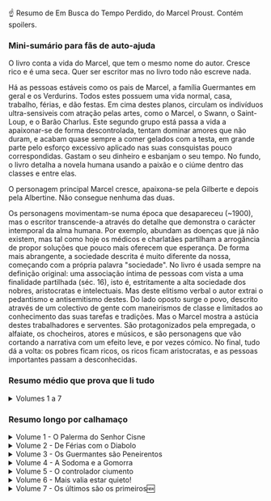 ☝️ Resumo de Em Busca do Tempo Perdido, do Marcel Proust. Contém spoilers. 

### Mini-sumário para fãs de auto-ajuda

O livro conta a vida do Marcel, que tem o mesmo nome do autor. Cresce rico e é uma seca. Quer ser escritor mas no livro todo não escreve nada. 

Há as pessoas estáveis como os pais de Marcel, a família Guermantes em geral e os Verdurins. Todos estes possuem uma vida normal, casa, trabalho, férias, e dão festas. Em cima destes planos, circulam os indivíduos ultra-sensiveis com atração pelas artes, como o Marcel, o Swann, o Saint-Loup, e o Barão Charlus. Este segundo grupo está passa a vida a apaixonar-se de forma descontrolada, tentam dominar amores que não duram, e acabam quase sempre a comer gelados com a testa, em grande parte pelo esforço excessivo aplicado nas suas consquistas pouco correspondidas. Gastam o seu dinheiro e esbanjam o seu tempo. No fundo, o livro detalha a novela humana usando a paixão e o ciúme dentro das classes e entre elas. 

O personagem principal Marcel cresce, apaixona-se pela Gilberte e depois pela Albertine. Não consegue nenhuma das duas.

Os personagens movimentam-se numa época que desapareceu (~1900), mas o escritor transcende-a através do detalhe que demonstra o carácter intemporal da alma humana. Por exemplo, abundam as doenças que já não existem, mas tal como hoje os médicos e charlatães partilham a arrogância de propor soluções que pouco mais oferecem que esperança. De forma mais abrangente, a sociedade descrita é muito diferente da nossa, começando com a própria palavra "sociedade". No livro é usada sempre na definição original: uma associação íntima de pessoas com vista a uma finalidade partilhada (séc. 16), isto é, estritamente a alta sociedade dos nobres, aristocratas e intelectuais. Mas deste elitismo verbal o autor extrai o pedantismo e antisemitismo destes. Do lado oposto surge o povo, descrito através de um colectivo de gente com maneirismos de classe e limitados ao conhecimento das suas tarefas e tradições. Mas o Marcel mostra a astúcia destes trabalhadores e serventes. São protagonizados pela empregada, o alfaiate, os chocheiros, atores e músicos, e são personagens que vão cortando a narrativa com um efeito leve, e por vezes cómico. No final, tudo dá a volta: os pobres ficam ricos, os ricos ficam aristocratas, e as pessoas importantes passam a desconhecidas.


### Resumo médio que prova que li tudo

<details markdown=1><Summary>Volumes 1 a 7</Summary>
  
* No primeiro volume, o Marcel conta-nos que nasceu numa família de bem, naturalmente conservadora, no final do século 19. É um menino da mamã, está rodeado de velhos todos os dias, e há uma empregada teimosa que diz umas coisas com piada, a Françoise. E claro, o Marcel quer ser escritor. Há um conhecido da família, o Swann, que é um tipo super artístico mas que não faz puto, e que está casado com uma fulana que nunca aparece em lado nenhum porque ele tem vergonha dela. Esta Odette é rasca, mas ele gosta dela porque andou anos atrás dela até conseguir e quanto mais ela o ignorava mais ele a queria. Conheceu-a nos serões dos Verdurins, onde são habituais o médico Cottard e o académico Brichot. O Marcel apaixona-se por uma catraia, a Gilberte. No final do livro descobre que ela é, afinal, filha do Swann, e logo da Odette. A miúda segue a receita da mãe e põe-no na friend zone, e não lhe dá nem um beijo.
* No segundo volume, o Marcel está feito um jovem e um grande tono. As pessoas têm montes de criados, uns têm eletricidade em casa, e outros têm telefone. É amigo da Gilberte Swann, mas gosta mais da mãe dela e das suas roupas de casa de seda. Conhece vários cotas, como o escritor Bergotte e o diplomata Norpois, que é colega de trabalho do pai. O Marcel tem saúde fraca e vai de férias com a Avó para Balbec, junto ao mar. Lá em Balbec reúne-se com o amigo Bloch, judeu e maluco, cujo pai diz que a mulher do Swann, Odette, tinha sido prostituta. No Hotel, uma velha leva com um diabolo na cabeça [o brinquedo]. O Marcel conhece o pintor Elstir, que o apresenta à grupeta de miúdas populares nesta vila junto ao mar. Albertine é pobre, Andrée é rica. A Albertine diz-lhe que gosta dele, mas quando o Marcel tenta dar-lhe um beijo ela afasta-o. Ele fica sem beijo.
* No terceiro volume, a família do Marcel muda-se para Paris. Está obcecado pela madame De Guermantes, a vizinha influente que não lhe liga puto. Visita o amigo e militar Robert Saint-Loup, que é sobrinho dela, para ver se a introduz. Este está apaixonado por Rachel, que parece que é prostituta, uma Odette 2.0. O caso de espionagem do capitão Dreyfus rebenta na França, e opõe os que defendem um julgamento limpo e a inocência do militar, e os militaristas que não querem a honra do Exército atacada, para além de não gostarem de ele ser judeu. A avó do Marcel morre. O Marcel conhece mais um Guermantes, o Baron de Charlus, que inventa qualquer coisa para se ofender, para de seguida o levar a casa e lhe passar a mão na cara, como quem quer alguma coisa. O Marcel recebe um convite para uma exclusiva festa da Princesse de Guermantes, e enquanto processa a festa aparece o maluco do Swann que anuncia que está a morrer.
* No livro quatro, o Marcel descobre que de facto o Baron de Charlus queria mais qualquer coisa, pois está enrolado com o alfaiate do prédio do Marcel, o Jupien. Vai à mega festa do ano, onde começa a notar mais nos homosexuais da sociedade. O Swann aparece por lá, está com mau aspecto mas ainda não morreu. Aliás, a vida social dos Swanns está mais forte do que nunca, porque a Odette é a musa do escritor Bergotte e este está na moda. O Marcel volta a Balbec de férias, e enrola-se com a pobrinha Albertine. Começa a entrar em paranóia de ciúmes, e acha que ela está enrolada com outras moças e moços. Então sobe a parada e juntos dão passeios e vão às festas dos Verdurins, às vezes de comboio, às vezes de carro. O Barão de Charlus arranja um amante e perde-se de ciúmes por ele também, o violinista Morel. O Marcel quer estar por cima e não depender emocionalmente da Albertine, tenta agir relaxadamente mas mete o pé na poça e acaba ainda mais ciumento, e diz à mãe que quer casar com ela.
* No quinto livro, o Marcel consegue que a Albertine vá viver para sua casa em Paris. Controla-a, para ela estar sempre com ele, e ela não oferece grande resistência. Gasta muito dinheiro, o que chateia a mãe e a empregada. Ele próprio deixa-se capturar nesta mania, não vai a lado nenhum com medo de a Albertine ir ter com alguém. Entretanto o Barão de Charlus continua no seu rodopio, mantendo o alfaiate Jupien mas agora apostando tudo no favorito, o violinista Morel. A convivência entre o Marcel e a Albertine vai-lhe dando alguns detalhes da vida da Albertine, detalhes meio palermas do tipo "he said she said" mas que provam que ela de facto se relacionou bastante com umas lésbicas. O Marcel alista a Andreé para lhe contar o que a Albertine faz, mas rápido começa a suspeitar que se calhar elas andam é enroladas as duas. Numa festa dos Verdurins estes ficam com ciúmes do destaque do Charlus e põe o Morel contra ele. O Marcel está entediado, porque não consegue controlar a Albertine totalmente, nem por outro lado ela parece contente, pelo contrário ela própria parece estar a apanhar uma seca. Propõe que se separem e arrepende-se. Num dia acorda, e ela bazou.
* No sexto volume, o Marcel tenta que a Albertine volte para casa, mas não lhe quer pedir diretamente. A relação anda estranha, por causa do ciúme dele e a suspeita de ela ser lésbica. Tenta convencê-la que vai casar-se com a amiga Andrée a ver se a Albertine reage. Também pede ao amigo Saint-Loup que convença a tia dela que tem de se casar com o Marcel. Os planos parecem falhar. Enquanto agoniza, recebe notícias que a Albertine morreu numa queda de um cavalo. Recebe também duas cartas desta escritas antes do acidente. Na primeira ela diz-lhe que espera ele que seja muito feliz com a Andrée. Na segunda diz o contrário, que quer é casar com ele. O Marcel sofre imenso, e fica paranóico a tentar descobrir se ela gostava dele ou era lésbica. A amiga dela Andrée desmente, depois confirma parcialmente, depois confirma tudo. O Marcel desconfia, e conclui que provavelmente a Albertine gostava de mulheres mas também gostava muito dele. Vai para Veneza, onde um mal entendido o faz crer que a Albertine não morreu. Volta para Paris. A Gilberte casa com o seu grande amigo Saint-Loup, que já não liga nada à sua amizade. Este liga ainda menos à mulher, pois anda enrolado com o Morel, o ex namorado do seu próprio tio o Barão Charlus. Uma confusão. A Gilberte é multi-milionária, fruto de heranças. O Saint-Loup compra a sogra Odette com prendas, que assim mantém mulher dele calma. A Gilberte consola-se a conversar com o Marcel. Num passeio, confessa-lhe que tinha gostado dele, e que não percebia porque ele não lhe ligava nada. "Falha de comunicação" é a pior desculpa nas empresas de 2024 e nas relações de 1900.
* 🆕 O último livro começa com o Marcel amigo da Gilberte, a dar passeios com ela. O Saint-Loup já não é grande amigo dele. Veio a 1a guerra mundial. O Marcel é débil e não se junta. O Saint-Loup alista-se secretamente. O Bloch tenta não ser aceite com a desculpa que vê mal, mas é alistado na mesma. A Gilberte sai de Paris com a filha, e manda uma carta ao Marcel onde diz que os alemães que ocuparam a sua casa até são simpáticos. O Saint-Loup falha-lhe a descrever a guerra e estratégias. Um dia o Marcel dá uma volta pela cidade à noite. Acaba num motel para homens gerido pelo alfaiate Jupien, onde descobre o barão de Charlus em modo masoquista, já que paga a homens para lhe baterem. O Saint-Loup morre na guerra a proteger a retirada do seu batalhão e o Marcel fica numa nova depressão. A guerra acaba. O Marcel vai a uma festa na nova casa do Prince de Guermantes e da Madame de Guermantes. A caminho encontra o Charlus, velho e a recuperar de uma apoplexia (enfarte ou AVC), e a ser cuidado pelo Jupien. Na festa está lá a Odette, ainda bonita, mas sem grande interesse. Está lá o Bloch que é um escritor reputado. A Madame Verdurin tornou-se a Princess de Guermantes ao casar com o príncipe viúvo. A Rachel, que era uma meretriz, agora é uma actriz conhecida e amiga da Madame de Guermantes. Está lá a Gilberte e a filha de 16 anos. No final o Marcel nota que os ricos se tornam-se aristocratas, os pobres tornam-se ricos, e as famílias renovam-se eternamente. Decide-se finalmente escrever um livro sobre pessoas.
 
</details>

### Resumo longo por calhamaço

<details markdown=1><summary>Volume 1 - O Palerma do Senhor Cisne</summary>

Nota: Nas traduções este livro chama-se "Do Lado de Swann" (PT), ou "Swann's Way" (EN).

Então o narrador é o Marcel, um miúdo que partilha o nome com o autor do livro. O Marcel começa este épico a contar o seu trauma de criança em que era filho único e passava a vida rodeado de velhos, com os pais conservadores, a tia maluca e a empregada. E conta ao longo destas páginas a história dos tempos que passou na casa de férias da família em Combray, França. Aí, o o puto Marcel alonga-se a descrever a vila e as casas e os campos, e o sol, e o vento, e o mar, bem como os vários convidados que eram a norma às refeições, e claro as próprias refeições. Estas longas descrições mostram que a vida era uma seca antes da internet e dos inter-rails, tanto para os personagens adultos, as crianças, e os leitores deste romance do início do séc. XX.

O complexo de Édipo sobressai desde o início, e mostra que a personagem principal, o narrador, Marcel, é um tipo meio apalermado como todas as pessoas sensíveis, e que tem uma dependência irracional da sua mãe. Parece que nasceu em 2020, mas ao contrário das dependências modernas, a mãe não lhe liga puto. Esta vê o filho pela lente das regras de educação clássica, com horas e maneiras de falar e companhias, e pobre do miúdo que só queria um beijo de boa noite. Aliás o Marcel não podia ser outra coisa senão um esquisitóide, nascido numa família assim, filho único, e rodeado de velhos pretensiosos e que notoriamente tinham muito pouco trabalho nas mãos.

O menino tinha tanta sensibilidade e poder de observação, que queria ser escritor. E por isso, grande parte do livro é uma charopada de igrejas, riachos, jardins, comboios, ruas de Paris, coches, cavalos e empregados e casas e cortinas e roupas e chapéus e comidas.

Em cima deste passeio sobre a França de 1900, e depois de uma longa introdução, o livro foca-se num Charles Swann, que durante uns tempos frequentou os almoços e jantares da família. Ele ia sozinho aos eventos, nunca levava a mulher. O livro embala então numa história retrospectiva de mais de duzentas páginas sobre a vida do tal Swann, começando quando ele já era um adulto. Também era um tipo sensível como o narrador, e estava a par do que era moderno e moda na altura, intelectualmente e com as suas roupas. Este Swann também não fazia puto, procrastinava em cima de umas coisas de artes, e conhecia toda a gente, até príncipes. Ora o senhor Swann tinha tido uma relação platónica com uma Odette, que também aparecia em eventos sociais comuns, uma fulana banal. Ela gostava imenso do status do Swann, e ao longo da história ele vai-se afeiçoando a ela mas nunca se faz ao bife, simultaneamente cavalheiro e altivo, e só às vezes tenta dar-lhe uns apertões no vestido, tipo puto de 16 anos. Ela deixa, e ele fica ali a bater na mesma tecla, com declarações e joguinhos pirosos, mas ela rapidamente se farta desta brincadeira ridícula, e começa a ignora-lo. É neste momento que o coração do Swann se estatela, e passamos imensas páginas a ver que quanto mais ela o ignora, mais ele gosta dela. Aliás, ele gosta e *gasta*, porque se percebe que lhe banca muita coisa. Então, à medida que vai perdendo a cabeça vamos percebendo que alguns amigos dele o vão tentando chamar à razão. Dizem-lhe que ela é isto e aquilo, que é vista na companhia de outros gajos, e ele vai constatando que sim, que ela tem outras relações de amizade, e que ela gosta imenso da atenção dos homens e que agora já não é a dele que procura, mas ele não liga a isso, aliás fica até mais picado. Isto perdura no tempo, e mesmo com ela a envelhecer, a encoirar, ele não perde interesse.

Vai atrás dela e faz uma coisa que funciona super bem que é pressioná-la (NOT). Pede-lhe coisas, insulta-a, vai atrás dela.

Até que chega ao ponto do clímax em que alguém lhe manda uma carta anónima a insinuar que ela já dormiu com não sei quantos e até uma ou outra mulher.

Isto reduz a imagem da pureza dela, mas não aniquila o encanto. O Swann, ainda enfeitiçado, confronta-a e ela lá diz sim, sim, já fiz isso tudo, “umas duas ou três vezes”, uma admissão da estatística sobre números pequenos que deve ser frase mais bem escolhida no livro. E lá se vai a paixão tremenda, e ele passa a racionalizar muito a Odette. Mas perdura uma atração por ela, até porque ele é um tipo pragmático e essas coisas da reputação e tal são meio vagas. Pois, porque ele é de uma classe média endinheirada, fruto de investimentos de família, coisa que não lhes dá direito ao respeito máximo do pai e avô do Marcel (o narrador), pai aliás que também deixa claro que a família Swann é judia.

Depois do arquétipo do gajo que leva uma tampa de uma miúda, o narrador Marcel lá volta à sua própria vida de miúdo, pois ele ao crescer também se tinha apaixonado por uma miúda nos Campos Elísios em Paris, com quem brincava, a Gilberte. Ele conta como foi caindo de beicinho. Felizmente esta relação é mais rápida em número de páginas.

Mas depois há uma surpresa no livro, …, esta miúda é filha do tal Swann! Tcha-nan!! E o miúdo lá fica embasbacado, afinal o Swann é que é, até porque é o pai desta brasa. Umas curtas páginas mais adiante, nova surpresa (NOT), a mãe da miúda é a Odette, aquela que o senhor Swann andava atrás, aquela que tinha a má vida e que ignorava o Swann, mas que agora está transformada na senhora Swann.

Afinal parece que o burro Swann lá se decidiu, e ignorou toda a história dela, e a Odette lá quebrou e o deixou de o afastar, e casaram-se e têm uma filha.

O puto Marcel vai tentando estabelecer contato emocional com a Gilberte, e tentar de alguma forma tornar Swann num tópico de conversa, mas nem a miúda nem os seus próprios pais parecem muito interessados na sua paixoneta. Por um lado, os seus pais não querem muito saber do Swann, que apesar de ser um tipo interessante e bem conectado não é de uma casta perfeita imune a mexericos, ainda para mais tendo casado com a tal Odette, esta sem nenhuma casta. Já a miúda aplica a mesma estratégia ao narrador que a sua mãe Odette aplicou ao seu pai, ou seja caga de alto nele, tornando claro que qualquer festinha com os outros amigos é tão boa ou melhor que brincar com ele.

O livro acaba com o narrador frustrado, sem direito sequer a um apalpão, coisa que até o Swann teve direito enquanto a sua amada Odette se passeava com outros. #Sad.
  
</details>

<details markdown=1><summary>Volume 2 - De Férias com o Diabolo</summary>

Nota: O nome correto das traduções é "À sombra das raparigas em flor" (PT), ou "In the Shadow of Young Girls in Flower" (EN) ou "Within a Budding Grove" (EN).

O segundo volume começa na sequência do primeiro, e conhecemos o Marcel a amadurecer como um jovem, sem nunca deixar de ser um tono monumental. (Este é o resumo, podem saltar para o próximo livro.)

Não se percebe bem a idade dele, mas sabemos que o Marcel é amigo da Gilberte, e passa imenso tempo em casa dela, que é a casa dos Swann. Numa dessas festas conhece Bergotte, um escritor super conhecido e que ele passa a idolatrar. A sua família acha que o contato com pessoas artísticas o vai ajudar a ser um bom escritor. O Marcel desconfia, acha o Bergotte um génio mas lá em casa dos Swanns só dá conversa, e ele não parece estar a evoluir a escrita. Mais, a miúda Gilberte ora se aproxima, ora se afasta, e o puto começa a fartar-se. Vira a atenção para a mãe dela e as suas roupas de casa de seda, e dá-lhe flores e ignora a filha.

Um colega do trabalho do pai do Marcel, o Norpois, diz aos pais do Marcel que o Bergotte não é grande escritor, mas por outro lado diz-lhe que o Marcel até escreve qualquer coisa.

As pessoas têm sobretudo criados. Há uns personagens que já meteram eletricidade em casa, e outras têm telefone. O Marcel tem saúde fraca.

Num verão o jovem vai para Balbec com a avó, junto ao mar. Na viagem, o Marcel convence a avó a pagar-lhe álcool e ele apanha uma farda descomunal no comboio.

Lá em Balbec, reúne-se com o amigo Bloch, judeu e maluco, cujo pai diz que conheceu a mulher do Swann em primeira mão como prostituta.

O Marcel conhece também um pintor reputado, Elstir. O Elstir é obcecado pela mulher, que parece ao Marcel bastante normal. O Elstir apresenta-o à grupeta de miúdas populares nesta vila junto ao mar. Albertine é pobre, Andrée é rica, e há outras. A Albertine diz-lhe que gosta dele, mas quando o Marcel tenta dar-lhe um beijo ela afasta-o. Ele fica na boa, e acaba meio apaixonado pelo grupo todo.

Mesmo antes do fim, uma velha leva com um diabolo na cabeça [1]. Fim do segundo livro.

[1]. Sim, tive de repetir a passagem do livro umas 3x. Um diabolo? Fui à net e confirmei que o “diabolo” mencionado no livro é o mesmo brinquedo que esteve na moda durante os anos 90, só que agora sei que já era popular em 1900.

</details>

<details markdown=1><summary>Volume 3 - Os Guermantes são Peneirentos</summary>

Nota: O nome real do livro é "O caminho de Guermantes" (PT), ou "The Guermantes Way" (EN).

No terceiro volume a a família do Marcel muda-se para Paris. Agora moram num prédio. O Marcel nota que os criados copiam as expressões e os protestos que os criados dos vizinhos dirigem aos patrões.

São vizinhos dos influentes Guermantes. O Marcel anda meio obcecado pela madame de Guermantes, a vizinha que não lhe liga puto. O jovem decide visitar um amigo que vive encostado ao quartel do serviço militar, o Robert Saint-Loup, que é sobrinho dela, para lhe pedir uma introdução sob uma desculpa esfarrapada, e depois uma um bocado melhor. O amigo Robert está por sua vez caído por uma fulana de reputação duvidosa, Rachel, uma Odette 2.0 que o maltrata enquanto ele anda atrás dela a dar-lhe jóias caríssimas de 30 mil francos. Aliás, esta Rachel é a mesma que o louco Bloch tinha apresentado ao Marcel numa dessas casas da especialidade, e que cobrava nada, por tudo.

O caso Dreyfus rebenta na França, e divide o país e várias famílias, e o Marcel mais ou menos incompatibiliza-se com o pai.

Nota bibliográfica: o caso Dreyfus aconteceu entre 1894 e 1906, quando o capitão de 35 anos Dreyfus foi acusado e julgado culpado de traição e passar segredos à Alemanha. A familia combateu a acusação, e descobriu-se que o caso tinha sido martelado, com provas forjadas, e falta de procedimentos legais. No meio disto, descobre-se um verdadeiro culpado, mas o exército ignora esses dados e forja um segundo julgamento para ilibar o verdadeiro autor, que acaba por fugir para Inglaterra, onde mais tarde assume a sua culpa. O caso opôs os Dreyfusards, e os anti-Dreyfusards. Os primeiros eram republicanos, para quem a defesa da justiça era elementar. Os segundos eram militaristas, nacionalistas, ou seja não queriam que a honra do Estado fosse atacada, e tinham diferentes graus de anti-semitismo. Porque Dreyfus era judeu. O caso dividiu a França. Foi neste caso que surgiu o famoso artigo “J’Accuse!”. Foi também na sequência das divisões que o caso causou que o termo “intelectual” se popularizou em França e Inglaterra, sendo usado para designar (negativamente) os homens letrados, que ao início suportavam todos o Dreyfus.

A avó do Marcel fica doente. Três médicos diferentes tentam curas avançadas, como dar-lhe leite. E ela morre.

Os Guermantes do livro são afinal duas sub-famílias, com distinções nos seus títulos, soberba, arte, relações e dinheiro. As distinções parecem importantes para eles, e para o autor que lhes dedica umas 200 páginas, mas passam rápido. O que interessa é que o Marcel é convidado para um evento onde a madame Guermantes está a dizer coisas venenosas sobre metade da França e um décimo da aristocracia europeia. Pouco depois, o Baron de Charlus, que também é Guermantes (!) acusa o Marcel de deitar veneno sobre ele. Faz uma cena, diz que o odeia e tal, mas depois vai levá-lo a casa e passa-lhe a mão na cara e fica a forte impressão que o velho queria mais qualquer coisa.

No fim, o Marcel recebe um convite para uma festa da Princesse de Guermantes, e enquanto vai perguntar se o convite é verdadeiro à madame Guermantes e ao marido, aparece o maluco do Swann que anuncia que vai morrer em breve. O casal ignora o Marcel e a doença fatal do Swann: só faltam 10 minutos para irem a um evento, e têm mesmo de ir.
  
</details>

<details markdown=1><summary>Volume 4 - A Sodoma e a Gomorra</summary>

Nota: O nome real do livro é esse mesmo, "Sodoma e Gomorra" (PT), ou "Sodom and Gomorrah" (EN).

O quarto livro começa com o Marcel no pátio do prédio. Lá, apanha o alfaiate Jupien e o Barão Charlus enrolados, primeiro num canto do pátio, e depois na loja do primeiro.

Vai à festa da Princesse de Guermantes que suportamente tem uma fonte incrível no jardim. Na festa começa a notar nos vários os homossexuais, que na época se chamavam “invertidos”, e a comentar sobre a sua vida, coisa que perdura por todo o livro.

O Swann é escoltado da festa pelo Prince de Guermantes, e toda a gente fica chocada. O Swann depois explica ao Marcel que saiu da festa por ser um Dreyfusard, mas (surpresa) que não é por o Prince ser contra isso. Pelo contrário, ele confessara-lhe que um general lhe disse que o processo de condenação de Dreyfus estava cheio de ilegalidades, o que converta o general e depois o próprio Prince, mas que às vezes tinha de manter as aparências.

A casa de Guermantes perde algum valor social, e a dos Swann ganha. Metade é porque a Odette agora é a musa do escritor Bergotte, que volta a estar na moda, e metade é porque a filha Gilberte herda de um tio do Swann muitos milhões de francos.

A aristocracia vai sendo penetrada a pouco e pouco pela classe média e burguesia, sob a forma de visitas técnicas de médicos e artistas, ou de casamentos com industriais.

Marcel volta para Balbec. Pensa bastante na avó, mas passa dos dias no jogo do gato e do rato com a Albertine, a amiga pobre do grupo que tinha conhecido na primeira visita à pequena vila no mar. Ela deixa claro que tem outros planos. O Marcel inventa que afinal gosta é da amiga rica dela, a Andrée. A Albertine entende e fica super feliz por eles e portanto atira-se ao Marcel e começam a andar enrolados.

No hotel, a interação entre duas jovens e entre uma moça e a Albertine fazem-no suspeitar que ela é lésbica, ou pelo menos bissexual.

O Marcel aluga um carro para dar passeios com a moça. Descobrem que num automóvel as distâncias parecem mais curtas, e podem visitar duas ou três vilas numa tarde. A mãe e a empregada Françoise ficam chocados com o dinheiro que ele gasta com a Albertine.

Passa um avião, coisa raríssima no início do século, e ele emociona-se.

O velho do Barão de Charlus anda metido com um violinista de origens humildes, o Morel. Tenta controlá-lo como pode, incluindo inventar um duelo no qual tem de participar para salvar a honra do Morel, para que este se sinta obrigado a ficar com ele. Funciona.

O casal Marcel e Albertine assumem-se como primos e integram o grupo exclusivo que participa nos eventos obrigatórios de férias dos Verdurins, onde estão engrandecidos o médico Cottard e o académico Brichot, e o Barão Charlus e agora Morel, estes que também acham que são um casal secreto.

O Marcel começa a fartar-se da Albertine, a vida está uma seca, e dá uma boa notícia à mãe quando lhe diz que vai cancelar a relação.

Diz à Albertine que tem outros planos, que está a estupidificar, e inventa que quer mudar de ares e ouvir música de um tal Vinteuil. A Gilberte compreende, e diz-lhe até que o pode ajudar, porque conhece a filha do compositor. Aí o Marcel fica em pânico, porque sabe que a filha do compositor é lésbica, e explode o ciúme por esta inclinação da Albertine. Inventa que tinha um noivado que quebrou e que só a amizade colorida da Albertine o mantém, e pede-lhe que vá com ele para Paris.

A mãe acorda estremunhada e ele diz-lhe quer casar com a Albertine.

Frases fixes
- _O verdadeiro prazer é aquele pelo qual se abandonam os outros prazeres._
- _A doença é o médico que mais escutamos. Fazemos promessas a gentilezas e conhecimento. À dor, obedecemos._
- _Certas pessoas com inclinação para a obesidade não comem praticamente nada e passam os dias a fazer exercício, sem deixarem de engordar visivelmente._

</details>

<details markdown=1><summary>Volume 5 - O controlador ciumento </summary>

Nota: O nome real deste volume é mesmo "The Prisoner" (EN) ou "The Captive" (EN) ou "A prisioneira" (PT).

Apesar de o Marcel ter dito à mãe que queria casar com a Albertine, não leva essa avante. Mas arranja maneira de a Albertine ter de se mudar para casa dele em Paris, para ficarem amigos e tudo o mais. Vivem em quartos separados mas acabam sempre nos marmelos à noite. A mãe do Marcel desaprova, mas não diz nada. A empregada Françoise desaprova muito vocalmente.

Percebe-se de raspão que o Marcel e os seus amigos todos já tem mais de 20 anos.

No pátio do prédio, o Baron de Charlus continua a visitar o alfaiate Jupien e o violinista Morel, e ajuda a vida destes com dinheiro e favores, e manda também umas rasteiras a cada um para que não saiam do seu controlo. O Barão gosta mais do Morel, porque toca muito bem. Mas é doido, como se vê pela atração que tem pela ideia de engravidar uma mulher e fugir, só pela piada.

A Albertine é visitada pela amiga Andreé no seu quarto. Quando se cruzam, Marcel pergunta à Andreé se a sua amiga se porta bem, se ela não se mete com outras. A Andreé diz “claro que não”, ou seja, fica claro que elas as duas às vezes dormem juntas. Pelo menos, o Marcel suspeita disso. 

O Marcel vai conseguindo o controlo que quer sendo generoso e atencioso, e ao mesmo tempo inferniza os planos da moça de uma forma ligeira mas tinhosa. Ora vai acompanha-la a sítios onde ela queria ir sozinha, ora sugere um plano melhor, ou outra coisa qualquer. Ele de qualquer forma também continua a ter umas amigas, mas se alguém delas tem ciúmes dele, não lho demonstra. 

O Swann morreu. 
 O Marcel quer muito ir a Veneza, fala disso várias vezes. Mas nunca não vai, fica atracado à Albertine com medo que alguém desperte nela o demónio lascivo que ele cada vez mais supõe que habita nela. Como vivem juntos, as suas conversas casuais e com as pessoas ao seu redor vão-lhe dando para colecionar partes da história dela. Quantos mais factos ele tem, mais contradições encontra em coisas provavelmente irrelevantes, mas vai ficando mais obcecado, como um tarado.

Ao longo do livro atribui muitas vezes a doença neurastenia aos seus personagens.

Nota: A julgar pelo inglês, pronuncia-se neurasténia. É uma semi-doença que saiu do vocabulário médico moderno e que servia para explicar a fraqueza que vem de um sistema nervoso cansado, uma exaustão física e psicológica que traz irritabilidade de humor depressivo. (Parece bastante atual por acaso). Faz lembrar a apoplexia que o Eça de Queiroz usa nos Maias para descrever 50% das mortes, doença que englobava as mortes repentinas que vão do AVC ao enfarte.

Vão a um concerto em casa dos Verdurins, onde o Morel toca. A banda de músicos era uma sonata do Vinteuil que dura uns bons 30 minutos de descrições. Lá, a madame Vinteuil fica chateada que o Charlus é o centro das atenções, ao introduzir o Morel e a arte e tudo o mais, e verte um veneno hábil aos ouvidos do Morel para o pôr contra o Barão de Charlus. Este estava no quarto ao lado, e quando entra nota que algo está errado e sente que é ele. Sem saber de onde veio a afronta, vai-se embora. Nunca mais volta a essas festas. 

Dez minutos depois, os Verdurins são super generosos com outra pessoa. Isto deixa o puto Marcel confuso. Afinal as pessoas fazem bem e mal.

Vão ao mercado ao ar livre no Trocadéro. No 5º livro o enredo é mais sobre as personagens, e mesmo assim o enredo não evolui muito, é super lento, mas há menos descrições de lugares e coisas. 

O Marcel não diz aos amigos que a miúda está lá a viver, continua um creep. Continua a descobrir por conversas com os amigos velhos que ela ora esteve aqui ora ali, e ele reconstrói que no fundo a Albertine gostava era de tudo. Tendo nascido pobre, habituou-se a ser convidada em casa dos ricos, a não dizer que não e a não expressar grandes vontades. Esta forma calma permite-lhe dizer que sim quando alguém a puxa, enquanto os amigos Marcel e Andrée se desdobram para estar com ela. Nota-se que ela tem gostos, e vai aprendendo do Marcel e outros história, arquitetura, moda, e que aprecia isso no Marcel e restantes. 

O Marcel começa a aperceber-se que está a abdicar de muito, e não está assim tão feliz, que isto tudo pode não valer a pena. Até porque a Albertine não parece feliz, o que o deixa ainda mais ansioso. Fala com ela, diz que devem separar-se e ficar amigos. Ela lamenta, mas diz OK. Este OK é suficiente para o fazer voltar atrás, e no dia seguinte quer de novo separar-se, e volta atrás de novo.

O Marcel compra-lhe um vestido longo do alfaiate-modista Fortuny. Não consegui perceber se veste como Chanel ou como Dolce & Gabbana. 

Um dia acorda de manhã e a empregada diz-lhe que a Albertine se foi embora.


Frases
- O sono é divino, mas de maneira nenhuma estável. O menor choque torna-o volátil. O sono é amigo do hábito, é mantido noite após noite no seu lugar pelo hábito, mais constante que si próprio, protegido de qualquer distúrbio possível. Mas se for perturbado, se não for subjugado, derrete como um vapor. É como a juventude e o amor, que nunca mais se recuperam.
- Saltando de uma suposição para outra, o Barão nunca chegou à verdade, que era que o ataque não tinha vindo do Morel. Ele podia ter descoberto isso perguntando-lhe numa conversa de minutos, mas ele sentiu que isso iria magoar a sua dignidade, e seria contra o interesse do seu amor. Tinha sido insultado, estava à espera de uma explicação. Invariavelmente, existe nestes assuntos uma ideia que pode clarificar um mal entendido, mas que está associada a outra ideia que por qualquer razão nos previne de ter essa conversa. 
- Se o seu desejo ou bolso estiver envolvido, até a pessoa mais estúpida pode nessa situação emergir da nulidade da sua vida estúpida e adaptar-se ao funcionamento da máquina mais complexa.


</details>

<details markdown=1><summary>Volume 6 - Mais valia estar quieto!</summary>

Nota: O nome real deste volume é "The Fugitive" (EN).

Depois de o Marcel a controlar durante imenso tempo, a Albertine sai de casa dele em Paris e deixa-lhe uma carta onde diz que quer que fiquem amigos, e que está a sofrer com a separação, e por isso fugiu. O Marcel sabe que a relação ia dar mal, e sabe também que os prazeres que a Albertine lhe dá são piores do que ele consegue arranjar com muitas outras. 

Como a relação está frouxa e ela fugiu, o Marcel decide de novo que tem é de casar com ela, como o Swann fez com a Odette. Mas em vez de lhe dizer isso, retoma a troca de cartas com ela. Diz-lhe que não quer que ela volte, que pensa casar com a amiga Andrée, sempre com o desejo que a Albertine fique com ciúme e queira voltar e queira casar com ele.

Ela não cai no truque, ou não percebe. Numa última tentativa, o creep do Marcel manda o amigo Saint-Loup ir a casa da tia dela, a Madame Bontemps, para que esta convença a Albertine a voltar, mas a missão falha. A Albertine diz-lhe que basta que o Marcel peça, que ela volta. 

Enquanto ele agoniza sobre os prós e contras, recebe 3 novidades.

A primeira é um relato da madame Bontemps que diz que a Albertine caiu do cavalo e morreu. 

Fica em choque.

As outras são da Albertine, que devem ter sido escritas mesmo antes do acidente. Uma que diz que ela ficaria contente se o Marcel ficasse com a amiga Andrée. A última diz que afinal está desesperada para voltar, que gosta é dele, e pergunta se pode voltar!

A-há! Ganhou! Mas a miúda está morta, por isso afinal perdeu.

O Marcel fica mais perseguido ainda. Será que ela tinha gostado mesmo dele? Será que ela era lésbica? Essas, parece, eram as grandes perguntas da vida em 1900.

Para resolver as dúvidas, primeiro contrata um funcionário do hotel de Balbec, Aimé, para ir descobrir se ela tinha de facto andado pela terriola com outras. Primeiro diz que não sabe, que não ouviu muito, só uns zunzuns, mas depois escreve-lhe a dizer que sim, que a Albertine não só se enrolava com umas amigas nos banhos, como também aliciava outras, até mais jovens. Isto convence o Marcel. Mas depois desconvence-se. E se o funcionário Aimé lhe disso isto para valer o dinheiro? E de qualquer forma ela podia gostar de se enrolar com umas miúdas e gostar dele ao mesmo tempo. 

Então fala com a Andrée. Ela não está super perturbada com a melhor amiga ter morrido. Já passou. Quando o Marcel tenta confirmar a homossexualidade entre as duas, a Andrée confirma com grande naturalidade que ela sim já tinha feito isso montes de vezes, mas nunca com a amiga! Finalmente o Marcel pode descansar. 

Mas não, um stalker nunca fica satisfeito. A sua cabeça anda à roda deste problema.

O tempo vai passando e ele vai olhando para a Albertine de forma mais pacífica. Tanto faz o que ela era ou não. Tinham boas conversas e ela era meiga e ainda se divertiam, bem bom. Fica mais em paz, só que também começa a entrar em misticismos e obscurantismo, há uma breve comunicação com o além onde até a avó dele aparece com o queixo partido (!?).

A Odette entretanto é uma viúva moderadamente rica, e depois da morte do Swann casa com o Forcheville, um aristocrata falido que supostamente lhe dará algum status. Um tio do Swann também morre e a Gilberte, filha do Swann e da Odette, herda uma fortuna incalculável. Faz parte da alta sociedade, e é recebida pelos Guermantes.

O Marcel finalmente publica alguma coisa, um artigo no Le Figaro.

A Andrée visita-o e confessa afinal que todas as suspeitas eram verdadeiras, sim elas estavam de facto enroladas. Mais, a Albertine também gostava do Marcel e se calhar tinha medo dele e provavelmente queria casar com ele. Diz-lhe também que a Albertine andava a entreter outro tipo para talvez casar com ele, como plano para o caso de o Marcel não querer avançar. Afinal as justificações para as aproximações e distanciamentos eram simples. As pessoas são lixadas. 

O pintor Elstir, de Balbec, torna-se cobiçado e famoso. Uma das pinturas dele mostra jovens a brincarem perto da água, empurrando-se. O autor pensa se seriam a Albertine e as amigas a aliciarem-se?

O Marcel vai finalmente passear para Veneza, o único sonho constante na sua vida toda. Vai com a mãe. 

Nessa viagem recebe no hotel a mensagem transmitida de um telegrama de Albertine, super mal traduzido porque no Hotel não percebem nada. Afinal está viva!? Mas o Marcel não liga muito, seria mau ela estar viva, já não tem grandes sentimentos. 

O livro abusa da palavra “azure”. Nada é azul, "blue" ou "bleu". Para o Marcel, tudo é azure.

Quando regressa a Paris, o Marcel ouve dizer que o amigo Saint-Loup vai casar com a filha do Swann, a Gilberte, que agora é milionária. Faz sentido, os aristocratas estão todos falidos.

O Marcel volta a ser amigo da Gilberte de novo. Visita-a, e falam, sem grande fricção porque já não há vestígio de amor. O Saint-Loup não liga puto ao antigo amigo Marcel, de quem gostava imenso. Só quer que ele faça companhia à sua mulher. Apesar de casado com a Gilberte, o Saint-Loup arranja amantes, e isso destabiliza o casamento. Só que apesar de andar sempre rodeado de mulheres, em vez de ter uma amante, ele é amante do Morel, o violinista que é o ex do seu tio o Barão Charlus. 

O Marcel apercebe-se que as notícias que tinha recebido em Veneza afinal eram da Gilberte e não da Albertine, que está morta claro. Isto não causa qualquer espécie de sentimento.

A Gilberte é em geral uma fonas, mas nada que não se resolva. O Saint-Loup oferece prendas à sogra Odette com o dinheiro da mulher, pois a sogra agora já não tem muito dinheiro, e perdeu o segundo marido também. Como troca, a sogrinha defende o Saint-Loup quando ele vai de férias com o "amigo", e diz à filha que seja generosa e tranquila com o marido, e assim o dinheiro circula. O Saint-Loup também mantém o tio Charlus às escondidas.

Chegado ao final do 6º livro, percebe-se que o Marcel era frágil. Provavelmente também hibernava como os animais, pois quase só existe a primavera e o verão. Os seis primeiros volumes têm pouca chuva, neve, e inverno. A luz, os passeios, as viagens, o sol, os banhos de mar e as tiranias e falhanços do amor são o que o fizeram crescer. 

O Saint-Loup deixa a mulher mais uma vez sozinha para ir ter com o namorado. Enquanto dão um passeio, a Gilberte confessa ao Marcel que tinha gostado dele mas que ele não lhe tinha ligado puto. 
</details>

<details markdown=1><summary>Volume 7 - Os últimos são os primeiros🆕</summary>

Nota: O nome real deste volume é " Time regained" (EN).


O Marcel e a Gilberte continuam amigos, e passeiam por Combray. O marido dela, Saint-Loup, já não é grande amigo do autor. Continua a procurar homens, e quando é apanhado em viagens “com amigos” faz umas decarações de amor completamente absurdas à Gilberte a ver se ela não se passa.

O autor abandonou a ideia de ser escritor, acha que não tem talento. 

Veio a guerra 1a guerra mundial. O Marcel é débil e não se junta. Sofre de saúde fraca, sem explicar qualquer detalhe médico, o que significa que é daqueles que apanha uns resfriados, tem dores de cabeça, sofre de cólicas, é hipocondríaco e é um mariquinhas. O Saint-Loup não vai ao quartel porque afirma publicamente que não tem interesse em morrer, mas secretamente tenta na mesma alistar-se porque é um patriota. O Bloch tenta não ser aceite com a desculpa que vê mal, mas é alistado na mesma. O Barão de Charlus e o Morel já não falam há muito. Ambos seguiram em frente. A Gilberte sai de Paris com a filha, e manda uma carta ao Marcel onde diz que os alemães lá alojados até são simpáticos. O Saint-Loup falha-lhe a descrever a guerra e estratégias. 

2 anos depois do início da guerra em 1916 ela ainda mantém a casa dela, tolerando os alemães. Os franceses passam o tempo em previsões de vitórias que não se materializam, sem perder a convicção que vão ganhar. Os alemães pelo contrário arriscam uma fome que aniquila a sua capacidade naturalmente superior. Os raides se aviões são constantes mas as descrições são muito pouco destrutivos para a nossa experiência moderna de leitor e consumidor de guerra. 

O Marcel dá uma volta pela cidade escura, onde tudo está fechado ou semi-fechado para dificultar ataques aéreos. Vê um militar de aparência desconhecida a sair de um hotel manhoso. Segue-o. Lá em cima, descobre um quarto onde o barão de Charlus paga a homens para o atarem com correntes e para lhe baterem. À saída cruza-se com o Jupien, o alfaiate, que gere o Hotel todo contente. Encontra também uma condecoração no meio do chão. 

O Saint-Loup morre na guerra a proteger a retirada do seu batalhão e o Marcel fica numa nova depressão. A empregada dá-lhe a notícia dizendo que ainda há uns dias tinha lá estado em casa à procura de uma medalha.. Implicando que o Saint-Loupe provavelmente também gostava de uma espancamentos sado-maso. Entretanto o Morel deserta e quando é apanhado chiba-se todo e culpa o Charlus e as suas perversões, e este é preso. Ambos são libertados, e o Morel até ganha uma medalha e fica um tipo respeitável na sociedade.

A guerra acaba, os velhos ricos fingem-se de pobres para não pagar impostos, e os novos ricos compram diamantes para evitar as oscilações das obrigações regulares.

O Marcel vai a uma festa na nova casa do Prince de Guermantes e da Madame de Guermantes. A caminho encontra o Charlus, velho e a recuperar de uma apoplexia (enfarte ou AVC), e a ser cuidado pelo Jupien. Na festa o Marcel é transportado para as suas memórias por qualquer coisa: a entrada, um degrau, um guardanapo. Estas impressões são agradáveis sobretudo para o autor, para o leitor duram 150 páginas mais coisa menos coisa. Ele passa pela razão de ser dos escritores e da arte e da vida. Na sua grande volta menciona até “Board Meetings”, assim garantindo que as mais de 4000 páginas da obra servem para tocar tudo o que se passa no mundo. “Board Meetings ✔️” terá riscado o Proust. Menciona comer madalenas com chá umas seis vezes. Na festa está lá a Odette, ainda bonita, mas sem grande interesse. Está lá o Bloch que é um escritor reputado, mas ainda cheio de manhas. A Madame Verdurin tornou-se a Princess de Guermantes ao casar com o príncipe viúvo. A Andreé e o marido são muito amigos da Gilberte. A Rachel, que era uma meretriz, agora é uma actriz conhecida e amiga da Madame de Guermantes. E assim pessoas ricas tornam-se aristocratas, pobres tornam-se ricos, e as famílias renovam-se.

A Gilberte apresenta-lhe a filha de 16 anos, que bonita. Faz-lo lembrar-se da sua juventude.

No final, o Marcel reflete sobre o que viveu e viu, e decide-se a finalmente escrever um livro, sobre pessoas. A empregada Françoise fica ao lado dele.


Quotes
- The most stupid people demonstrate through their gestures their remarks and the feelings they involuntarily express laws of which they are unaware but which artist detects in them when they are not on their guard. This sort of observation causas a vulgar person to think that the writer is spiteful. He is wrong to think this, because the artist sees a lovely general truth in an instance of ridiculous behavior. He no more holds it against the person being observed than a surgeon would look down on a person being affected by a fairly common problem of the circulation. He is therefore the last person to make fun of ridiculous characters. Unfortunately, he is more unhappy than spiteful when his own passions are concerned. Though he is just as aware that they are generally felt, he finds it more difficult to free himself from the personal sufferings they cause. Of course, when some insolent character insults us, we would have rather had him praise us. What would we not give for things to be different. Especially when a woman who we really love betrays us. If they had been though, the resentment we feel when insulted and the pain we feel when abandoned would have been territories we would never have known
- A book is a huge cemetery in which on the majority of the tombs the names are effaced and can no longer be read.

</details>
